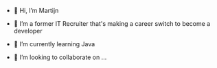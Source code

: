 - 👋 Hi, I’m Martijn
- 👀 I’m a former IT Recruiter that's making a career switch to become a developer
- 🌱 I’m currently learning Java
  
- 💞️ I’m looking to collaborate on ...

<!---
MartijnvCitteren/MartijnvCitteren is a ✨ special ✨ repository because its `README.md` (this file) appears on your GitHub profile.
You can click the Preview link to take a look at your changes.
--->
